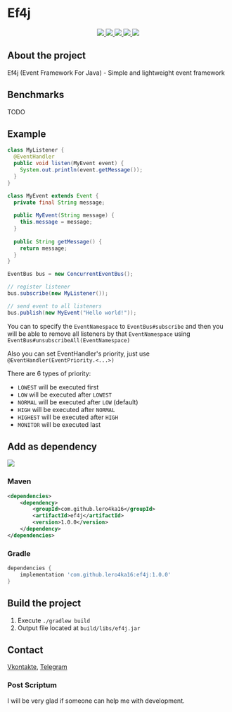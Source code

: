 <!-- @formatter:off  -->

# Ef4j

<div align="center">
  <a href="https://github.com/lero4ka16/ef4j/blob/master/LICENSE">
    <img src="https://img.shields.io/github/license/lero4ka16/ef4j">
  </a>

  <a href="https://discord.gg/ANEHruraCc">
    <img src="https://img.shields.io/discord/819859288049844224?logo=discord">
  </a>

  <a href="https://github.com/lero4ka16/ef4j/issues">
    <img src="https://img.shields.io/github/issues/lero4ka16/ef4j">
  </a>

  <a href="https://github.com/lero4ka16/ef4j/pulls">
    <img src="https://img.shields.io/github/issues-pr/lero4ka16/ef4j">
  </a>

  <a href="https://search.maven.org/artifact/com.github.lero4ka16/ef4j">
    <img src="https://img.shields.io/maven-central/v/com.github.lero4ka16/ef4j">
  </a>

  <!-- <a href="https://s01.oss.sonatype.org/content/repositories/snapshots/com/github/lero4ka16/ef4j">
    <img src="https://img.shields.io/nexus/s/com.github.lero4ka16/ef4j?server=https%3A%2F%2Fs01.oss.sonatype.org">
  </a> -->
</div>

## About the project
Ef4j (Event Framework For Java) - Simple and lightweight event framework

## Benchmarks
TODO

## Example
```java
class MyListener { 
  @EventHandler
  public void listen(MyEvent event) {
    System.out.println(event.getMessage());
  }
}

class MyEvent extends Event {
  private final String message;
	
  public MyEvent(String message) {
    this.message = message;
  }
    
  public String getMessage() {
    return message;
  }
}

EventBus bus = new ConcurrentEventBus();

// register listener
bus.subscribe(new MyListener());

// send event to all listeners
bus.publish(new MyEvent("Hello world!"));
```

You can to specify the `EventNamespace` to `EventBus#subscribe` and then you will be able to
remove all listeners by that `EventNamespace` using `EventBus#unsubscribeAll(EventNamespace)`

Also you can set EventHandler's priority, just use `@EventHandler(EventPriority.<...>)`

There are 6 types of priority:
- `LOWEST` will be executed first
- `LOW` will be executed after `LOWEST`
- `NORMAL` will be executed after `LOW` (default)
- `HIGH` will be executed after `NORMAL`
- `HIGHEST` will be executed after `HIGH`
- `MONITOR` will be executed last
## Add as dependency
<div>
  <a href="https://search.maven.org/artifact/com.github.lero4ka16/ef4j">
    <img src="https://img.shields.io/maven-central/v/com.github.lero4ka16/ef4j">
  </a>
</div>

### Maven
```xml
<dependencies>
    <dependency>
        <groupId>com.github.lero4ka16</groupId>
        <artifactId>ef4j</artifactId>
        <version>1.0.0</version>
    </dependency>
</dependencies>
```

### Gradle
```groovy
dependencies {
    implementation 'com.github.lero4ka16:ef4j:1.0.0'
}
```

## Build the project

1. Execute `./gradlew build`
2. Output file located at `build/libs/ef4j.jar`

## Contact

[Vkontakte](https://vk.com/id623151994),
[Telegram](https://t.me/lero4ka85)

### Post Scriptum

I will be very glad if someone can help me with development.

<!-- @formatter:on  -->